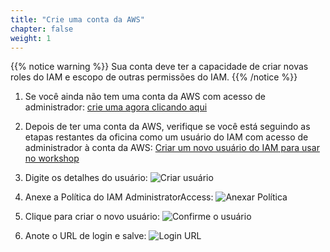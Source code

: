 ```yaml
---
title: "Crie uma conta da AWS"
chapter: false
weight: 1
---
```


{{% notice warning %}}
Sua conta deve ter a capacidade de criar novas roles do IAM e escopo de outras permissões do IAM.
{{% /notice %}}

1. Se você ainda não tem uma conta da AWS com acesso de administrador: [crie uma agora clicando aqui](https://aws.amazon.com/getting-started/)

1. Depois de ter uma conta da AWS, verifique se você está seguindo as etapas restantes da oficina como um usuário do IAM com acesso de administrador à conta da AWS:
[Criar um novo usuário do IAM para usar no workshop](https://console.aws.amazon.com/iam/home?#/users$new)

1. Digite os detalhes do usuário:
![Criar usuário](/images/iam-1-create-user.png)

1. Anexe a Política do IAM AdministratorAccess:
![Anexar Política](/images/iam-2-attach-policy.png)

1. Clique para criar o novo usuário:
![Confirme o usuário](/images/iam-3-create-user.png)

1. Anote o URL de login e salve:
![Login URL](/images/iam-4-save-url.png)

